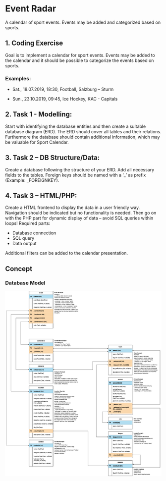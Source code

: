 # Event Radar

A calendar of sport events. Events may be added and categorized based on sports.

## 1. Coding Exercise
Goal is to implement a calendar for sport events. Events may be added to the calendar and it should be possible to categorize the events based on sports.

### Examples:
- Sat., 18.07.2019, 18:30, Football, Salzburg – Sturm

- Sun., 23.10.2019, 09:45, Ice Hockey, KAC - Capitals

## 2. Task 1 - Modelling:

Start with identifying the database entities and then create a suitable database diagram (ERD). The ERD should cover all tables and their relations.
Furthermore the database should contain additional information, which may be valuable for Sport Calendar.

## 3. Task 2 – DB Structure/Data:
Create a database following the structure of your ERD. Add all necessary fields to the tables. Foreign keys should be named with a ‘_’ as prefix (Example: _FOREIGNKEY).

## 4. Task 3 – HTML/PHP:
Create a HTML frontend to display the data in a user friendly way. Navigation should be indicated but no functionality is needed.
Then go on with the PHP part for dynamic display of data – avoid SQL queries within loops! Required parts:

- Database connection
- SQL query
- Data output

Additional filters can be added to the calendar presentation.

## Concept

### Database Model

![EventRadar Database Model](documentation/01_db-model.png)
